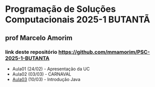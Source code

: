# Programação de Soluções Computacionais 2025-1 BUTANTÃ

## prof Marcelo Amorim

### link deste repositório https://github.com/mmamorim/PSC-2025-1-BUTANTA

* Aula01 (24/02) - Apresentação da UC
* Aula02 (03/03) - CARNAVAL
* [Aula03](./aula01/) (10/03) - Introdução Java